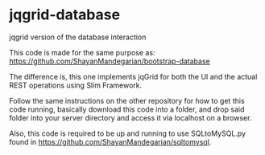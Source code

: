 # jqgrid-database
jqgrid version of the database interaction

This code is made for the same purpose as: https://github.com/ShayanMandegarian/bootstrap-database

The difference is, this one implements jqGrid for both the UI and the actual REST operations using Slim Framework.

Follow the same instructions on the other repository for how to get this code running, basically download this code into a folder,
and drop said folder into your server directory and access it via localhost on a browser.

Also, this code is required to be up and running to use SQLtoMySQL.py found in https://github.com/ShayanMandegarian/sqltomysql.

